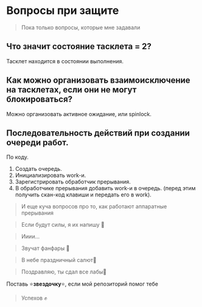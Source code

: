 # Вопросы при защите

> Пока только вопросы, которые мне задавали

## Что значит состояние тасклета = 2?

Тасклет находится в состоянии выполнения.

## Как можно организовать взаимоисключение на тасклетах, если они не могут блокироваться?

Можно организовать активное ожидание, или spinlock.

## Последовательность действий при создании очереди работ.

По коду.

1. Создать очередь.
2. Инициализировать work-и.
3. Зарегистрировать обработчик прерывания.
4. В обработчике прерывания добавить work-и в очередь. (перед этим получить
   скан-код клавиши и передать его в work).

> И еще куча вопросов про то, как работают аппаратные прерывания

> Если будут силы, я их напишу 🫠

> Ииии...

> Звучат фанфары 🎺

> В небе праздничный салют🎇

> Поздравляю, ты сдал все лабы🎉

Поставь ⭐**звездочку**⭐, если мой репозиторий помог тебе

> Успехов ✊
